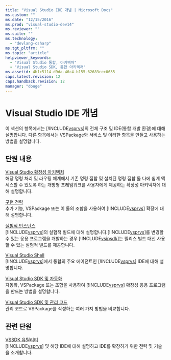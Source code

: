 ```yaml
---
title: "Visual Studio IDE 개념 | Microsoft Docs"
ms.custom: ""
ms.date: "12/15/2016"
ms.prod: "visual-studio-dev14"
ms.reviewer: ""
ms.suite: ""
ms.technology: 
  - "devlang-csharp"
ms.tgt_pltfrm: ""
ms.topic: "article"
helpviewer_keywords: 
  - "Visual Studio 통합, 아키텍처"
  - "Visual Studio SDK, 통합 아키텍처"
ms.assetid: 4b1c5114-d9da-46c4-b155-62683cec0635
caps.latest.revision: 12
caps.handback.revision: 12
manager: "douge"
---
```

# Visual Studio IDE 개념
이 섹션의 항목에서는 [!INCLUDE[vsprvs](../code-quality/includes/vsprvs_md.md)]의 전체 구조 및 IDE\(통합 개발 환경\)에 대해 설명합니다. 다른 항목에서는 VSPackage와 서비스 및 이러한 항목을 만들고 사용하는 방법을 설명합니다.  
  
## 단원 내용  
 [Visual Studio 확장성 아키텍처](../misc/visual-studio-extensibility-architecture.md)  
 해당 명령 처리 및 라우팅 체계에서 기존 명령 집합 및 설치된 명령 집합 둘 다에 쉽게 액세스할 수 있도록 하는 개방형 프레임워크를 사용자에게 제공하는 확장성 아키텍처에 대해 설명합니다.  
  
 [구현 전략](../misc/implementation-strategies.md)  
 추가 기능, VSPackage 또는 이 둘의 조합을 사용하여 [!INCLUDE[vsprvs](../code-quality/includes/vsprvs_md.md)] 확장에 대해 설명합니다.  
  
 [실험적 인스턴스](../extensibility/the-experimental-instance.md)  
 [!INCLUDE[vsprvs](../code-quality/includes/vsprvs_md.md)]의 실험적 빌드에 대해 설명합니다.[!INCLUDE[vsprvs](../code-quality/includes/vsprvs_md.md)]를 변경할 수 있는 응용 프로그램을 개발하는 경우 [!INCLUDE[vsipsdk](../extensibility/includes/vsipsdk_md.md)]는 릴리스 빌드 대신 사용할 수 있는 실험적 빌드를 제공합니다.  
  
 [Visual Studio Shell](../extensibility/internals/visual-studio-shell.md)  
 [!INCLUDE[vsprvs](../code-quality/includes/vsprvs_md.md)]에서 통합의 주요 에이전트인 [!INCLUDE[vsprvs](../code-quality/includes/vsprvs_md.md)] IDE에 대해 설명합니다.  
  
 [Visual Studio SDK 및 자동화](../Topic/Visual%20Studio%20SDK%20and%20Automation.md)  
 자동화, VSPackage 또는 조합을 사용하여 [!INCLUDE[vsprvs](../code-quality/includes/vsprvs_md.md)] 확장성 응용 프로그램을 만드는 방법을 설명합니다.  
  
 [Visual Studio SDK 및 관리 코드](../misc/visual-studio-sdk-and-managed-code.md)  
 관리 코드로 VSPackage를 작성하는 여러 가지 방법을 비교합니다.  
  
## 관련 단원  
 [VSSDK 유틸리티](../extensibility/internals/vssdk-utilities.md)  
 [!INCLUDE[vsprvs](../code-quality/includes/vsprvs_md.md)] 및 해당 IDE에 대해 설명하고 IDE를 확장하기 위한 전략 및 기술을 소개합니다.